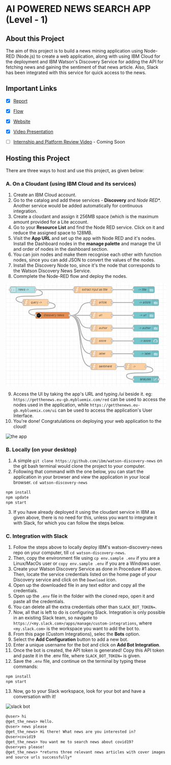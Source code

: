 # AI POWERED NEWS SEARCH APP (Level - 1)

## About this Project
The aim of this project is to build a news mining application using Node-RED (Node.js) to create a web application,
along with using IBM Cloud for the deployment and IBM Watson's Discovery Service for adding the API for fetching news
and gaining the sentiment of that news article. Also, Slack has been integrated with this service for quick access to the news.


## Important Links
- [x] [Report](Report.pdf)
- [x] [Flow](https://raw.githubusercontent.com/SmartPracticeschool/llSPS-INT-229-AI-Powered-News-Search-App-Level-1-/master/flows.json)
- [x] [Website](https://getthenews.eu-gb.mybluemix.net/ui)
- [x] [Video Presentation](https://youtu.be/vicnBOgkhXs)
- [ ] [Internship and Platform Review Video]() - Coming Soon


## Hosting this Project
There are three ways to host and use this project, as given below:


### A. On a Cloudant (using IBM Cloud and its services)
1. Create an IBM Cloud account.
2. Go to the catalog and add these services - **Discovery** and *Node RED**. Another service would be added automatically for continuous integration.
3. Create a cloudant and assign it 256MB space (which is the maximum amount provided for a Lite account.
4. Go to your **Resource List** and find the Node RED service. Click on it and reduce the assigned space to 128MB.
5. Visit the **App URL** and set up the app with Node RED and it's nodes. Install the Dashboard nodes in the **manage palette** and manage the UI and order of nodes in the dashboard section.
6. You can join nodes and make them recognise each other with function nodes, since you can add JSON to convert the values of the nodes.
7. Install the Discovery Node too, since it's the node that corresponds to the Watson Discovery News Service.
8. Commplete the Node-RED flow and deploy the nodes.

![the flow](images/flow.PNG)

9. Access the UI by taking the app's URL and typing _/ui_ beside it.
eg: `https://getthenews.eu-gb.mybluemix.com/red` can be used to access the nodes used in the application, while `https://getthenews.eu-gb.mybluemix.com/ui` can be used to access the application's User Interface.
10. You're done! Congratulations on deploying your web application to the cloud!

![the app](images/ezgif.com-gif-maker.gif)

### B. Locally (on your desktop)
1. A simple `git clone https://github.com/ibm/watson-discovery-news` on the git bash terminal would clone the project to your computer. 
2. Following that command with the one below, you can start the application in your browser and view the application in your local browser.
`cd watson-discovery-news`

```
npm install
npm update
npm start
```

3. If you have already deployed it using the cloudant service in IBM as given above, there is no need for this, unless you want to integrate
it with Slack, for which you can follow the steps below.

### C. Integration with Slack
1. Follow the steps above to locally deploy IBM's watson-discovery-news repo on your computer, till `cd watson-discovery-news`.
2. Then, copy the environment file using
`cp env.sample .env`
if you are a Linux/MacOs user
or
`copy env.sample .env`
if you are a Windows user.
3. Create your Watson Discovery Service as done in Procedure #1 above. 
Then, locate the service credentials listed on the home page of your Discovery service and click on the `Download` icon.
4. Open up the downloaded file in any text editor and copy all the credentials.
5. Open up the `.env` file in the folder with the cloned repo, open it and paste all the credentials.
6. You can delete all the extra credentials other than `SLACK_BOT_TOKEN=`.
7. Now, all that is left to do is configuring Slack. Integration is only possible in an existing Slack team, so navigate to `https://<my.slack.com>/apps/manage/custom-integrations`, where `<my.slack.com>` is the workspace you want to add the bot to.
8. From this page (Custom Integrations), selec the **Bots** option.
9. Select the **Add Configuration** button to add a new bot.
10. Enter a unique username for the bot and click on **Add Bot Integration**.
11. Once the bot is created, the API token is generated! Copy this API token and paste it in the .env file, where `SLACK_BOT_TOKEN=` is given.
12. Save the `.env` file, and continue on the terminal by typing these commands:
```
npm install
npm start
```
13. Now, go to your Slack workspace, look for your bot and have a conversation with it!

![slack bot](https://raw.githubusercontent.com/sBx99/llSPS-INT-229-AI-Powered-News-Search-App-Level-1-/updates/images/slackbot.PNG)
```
@user> hi
@get_the_news> Hello.
@user> news please
@get_the_news> Hi there! What news are you interested in?
@user>covid19
@get_the_news> You want me to search news about covid19?
@user>yes please!
@get_the_news> *returns three relevant news articles with cover images and source urls successfully*
```
